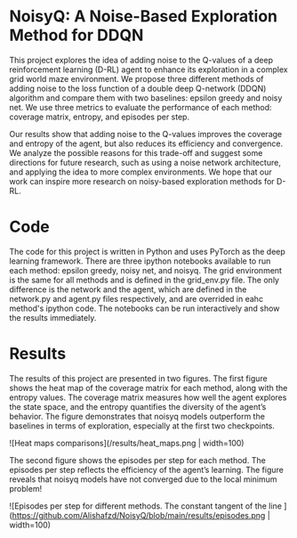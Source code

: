# NoisyQ: A Noise-Based Exploration Method for DDQN
This project explores the idea of adding noise to the Q-values of a deep reinforcement learning (D-RL) agent to enhance its exploration in a complex grid world maze environment. We propose three different methods of adding noise to the loss function of a double deep Q-network (DDQN) algorithm and compare them with two baselines: epsilon greedy and noisy net. We use three metrics to evaluate the performance of each method: coverage matrix, entropy, and episodes per step.

Our results show that adding noise to the Q-values improves the coverage and entropy of the agent, but also reduces its efficiency and convergence. We analyze the possible reasons for this trade-off and suggest some directions for future research, such as using a noise network architecture, and applying the idea to more complex environments. We hope that our work can inspire more research on noisy-based exploration methods for D-RL.

# Code
The code for this project is written in Python and uses PyTorch as the deep learning framework. There are three ipython notebooks available to run each method: epsilon greedy, noisy net, and noisyq. The grid environment is the same for all methods and is defined in the grid_env.py file. The only difference is the network and the agent, which are defined in the network.py and agent.py files respectively, and are overrided in eahc method's ipython code. The notebooks can be run interactively and show the results immediately.

# Results
The results of this project are presented in two figures. The first figure shows the heat map of the coverage matrix for each method, along with the entropy values. The coverage matrix measures how well the agent explores the state space, and the entropy quantifies the diversity of the agent’s behavior. The figure demonstrates that noisyq models outperform the baselines in terms of exploration, especially at the first two checkpoints.

![Heat maps comparisons](/results/heat_maps.png | width=100)

The second figure shows the episodes per step for each method. The episodes per step reflects the efficiency of the agent’s learning. The figure reveals that noisyq models have not converged due to the local minimum problem!

![Episodes per step for different methods. The constant tangent of the line ](https://github.com/Alishafzd/NoisyQ/blob/main/results/episodes.png | width=100)


